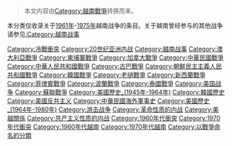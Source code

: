 > 本文内容由[Category:越南戰爭](https://zh.wikipedia.org/wiki/Category:越南戰爭)转换而来。


本分类仅收录关于[1961年](../Page/1961年.md "wikilink")-[1975年](../Page/1975年.md "wikilink")越南战争的条目。关于越南曾经参与的其他战争请参见[:Category:越南战事](https://zh.wikipedia.org/wiki/Category:越南战事 "wikilink")

[Category:冷戰衝突](https://zh.wikipedia.org/wiki/Category:冷戰衝突 "wikilink") [Category:20世纪亚洲内战](https://zh.wikipedia.org/wiki/Category:20世纪亚洲内战 "wikilink") [Category:越南战事](https://zh.wikipedia.org/wiki/Category:越南战事 "wikilink") [Category:澳大利亞戰爭](https://zh.wikipedia.org/wiki/Category:澳大利亞戰爭 "wikilink") [Category:柬埔寨戰爭](https://zh.wikipedia.org/wiki/Category:柬埔寨戰爭 "wikilink") [Category:加拿大戰爭](https://zh.wikipedia.org/wiki/Category:加拿大戰爭 "wikilink") [Category:中華民國戰爭](https://zh.wikipedia.org/wiki/Category:中華民國戰爭 "wikilink") [Category:中華人民共和國戰爭](https://zh.wikipedia.org/wiki/Category:中華人民共和國戰爭 "wikilink") [Category:古巴戰爭](https://zh.wikipedia.org/wiki/Category:古巴戰爭 "wikilink") [Category:朝鮮民主主義人民共和國戰爭](https://zh.wikipedia.org/wiki/Category:朝鮮民主主義人民共和國戰爭 "wikilink") [Category:韓國戰爭](https://zh.wikipedia.org/wiki/Category:韓國戰爭 "wikilink") [Category:老撾戰爭](https://zh.wikipedia.org/wiki/Category:老撾戰爭 "wikilink") [Category:新西蘭戰爭](https://zh.wikipedia.org/wiki/Category:新西蘭戰爭 "wikilink") [Category:菲律賓戰爭](https://zh.wikipedia.org/wiki/Category:菲律賓戰爭 "wikilink") [Category:波蘭戰爭](https://zh.wikipedia.org/wiki/Category:波蘭戰爭 "wikilink") [Category:泰國戰爭](https://zh.wikipedia.org/wiki/Category:泰國戰爭 "wikilink") [Category:美国战争](https://zh.wikipedia.org/wiki/Category:美国战争 "wikilink") [Category:蘇聯戰爭](https://zh.wikipedia.org/wiki/Category:蘇聯戰爭 "wikilink") [Category:美國歷史_(1945年-1964年)](https://zh.wikipedia.org/wiki/Category:美國歷史_\(1945年-1964年\) "wikilink") [Category:韓國歷史](https://zh.wikipedia.org/wiki/Category:韓國歷史 "wikilink") [Category:美國反共主义](https://zh.wikipedia.org/wiki/Category:美國反共主义 "wikilink") [Category:中華民國海外軍事史](https://zh.wikipedia.org/wiki/Category:中華民國海外軍事史 "wikilink") [Category:美國歷史_(1964年-1980年)](https://zh.wikipedia.org/wiki/Category:美國歷史_\(1964年-1980年\) "wikilink") [Category:游击战争](https://zh.wikipedia.org/wiki/Category:游击战争 "wikilink") [Category:革命性质的内战](https://zh.wikipedia.org/wiki/Category:革命性质的内战 "wikilink") [Category:美越關係](https://zh.wikipedia.org/wiki/Category:美越關係 "wikilink") [Category:共产主义性质的内战](https://zh.wikipedia.org/wiki/Category:共产主义性质的内战 "wikilink") [Category:1960年代衝突](https://zh.wikipedia.org/wiki/Category:1960年代衝突 "wikilink") [Category:1970年代衝突](https://zh.wikipedia.org/wiki/Category:1970年代衝突 "wikilink") [Category:1960年代越南](https://zh.wikipedia.org/wiki/Category:1960年代越南 "wikilink") [Category:1970年代越南](https://zh.wikipedia.org/wiki/Category:1970年代越南 "wikilink") [Category:以戰爭命名的分類](https://zh.wikipedia.org/wiki/Category:以戰爭命名的分類 "wikilink")